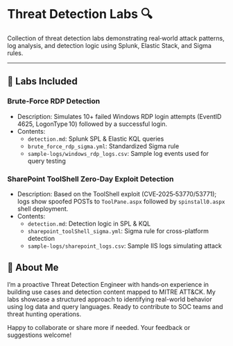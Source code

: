 # Threat Detection Labs 🔍

Collection of threat detection labs demonstrating real‑world attack patterns, log analysis, and detection logic using Splunk, Elastic Stack, and Sigma rules.

---

## 📂 Labs Included

### **Brute‑Force RDP Detection**
- Description: Simulates 10+ failed Windows RDP login attempts (EventID 4625, LogonType 10) followed by a successful login.
- Contents:
  - `detection.md`: Splunk SPL & Elastic KQL queries
  - `brute_force_rdp_sigma.yml`: Standardized Sigma rule
  - `sample-logs/windows_rdp_logs.csv`: Sample log events used for query testing

### **SharePoint ToolShell Zero‑Day Exploit Detection**
- Description: Based on the ToolShell exploit (CVE‑2025‑53770/53771); logs show spoofed POSTs to `ToolPane.aspx` followed by `spinstall0.aspx` shell deployment.
- Contents:
  - `detection.md`: Detection logic in SPL & KQL
  - `sharepoint_toolShell_sigma.yml`: Sigma rule for cross-platform detection
  - `sample-logs/sharepoint_logs.csv`: Sample IIS logs simulating attack


## 🧠 About Me

I’m a proactive Threat Detection Engineer with hands‑on experience in building use cases and detection content mapped to MITRE ATT&CK. My labs showcase a structured approach to identifying real-world behavior using log data and query languages. Ready to contribute to SOC teams and threat hunting operations.


Happy to collaborate or share more if needed. Your feedback or suggestions welcome!
